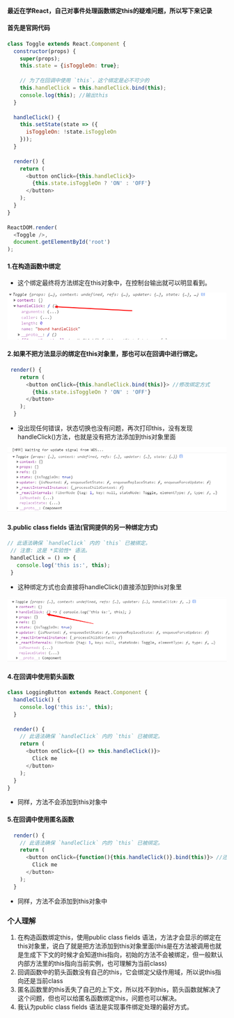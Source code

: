 #### 最近在学React，自己对事件处理函数绑定this的疑难问题，所以写下来记录
#### 首先是官网代码
``` js
class Toggle extends React.Component {
  constructor(props) {
    super(props);
    this.state = {isToggleOn: true};

    // 为了在回调中使用 `this`，这个绑定是必不可少的
    this.handleClick = this.handleClick.bind(this);
    console.log(this); //输出this
  }

  handleClick() {
    this.setState(state => ({
      isToggleOn: !state.isToggleOn
    }));
  }

  render() {
    return (
      <button onClick={this.handleClick}>
        {this.state.isToggleOn ? 'ON' : 'OFF'}
      </button>
    );
  }
}

ReactDOM.render(
  <Toggle />,
  document.getElementById('root')
);
```
#### 1.在构造函数中绑定
- 这个绑定最终将方法绑定在this对象中，在控制台输出就可以明显看到。

![](../../.vuepress/public/handleClick.png)
#### 2.如果不把方法显示的绑定在this对象里，那也可以在回调中进行绑定。
``` js
 render() {
    return (
      <button onClick={this.handleClick.bind(this)}> //修改绑定方式
        {this.state.isToggleOn ? 'ON' : 'OFF'}
      </button>
    );
  }
```
- 没出现任何错误，状态切换也没有问题，再次打印this，没有发现handleClick()方法，也就是没有把方法添加到this对象里面

![](../../.vuepress/public/changeBinnd.png)

####  3.public class fields 语法(官网提供的另一种绑定方式)
 ```js
 // 此语法确保 `handleClick` 内的 `this` 已被绑定。
  // 注意: 这是 *实验性* 语法。
  handleClick = () => {
    console.log('this is:', this);
  }
 ```
 - 这种绑定方式也会直接将handleClick()直接添加到this对象里

 ![](../../.vuepress/public/arrow.png)

#### 4.在回调中使用箭头函数
```js
class LoggingButton extends React.Component {
  handleClick() {
    console.log('this is:', this);
  }

  render() {
    // 此语法确保 `handleClick` 内的 `this` 已被绑定。
    return (
      <button onClick={() => this.handleClick()}>
        Click me
      </button>
    );
  }
}
```
- 同样，方法不会添加到this对象中

#### 5.在回调中使用匿名函数
```js
  render() {
    // 此语法确保 `handleClick` 内的 `this` 已被绑定。
    return (
      <button onClick={function(){this.handleClick()}.bind(this)}> //还是要绑定this
        Click me
      </button>
    );
  }
```
- 同样，方法不会添加到this对象中

### 个人理解
1. 在构造函数绑定this，使用public class fields 语法，方法才会显示的绑定在this对象里，说白了就是把方法添加到this对象里面(this是在方法被调用也就是生成下下文的时候才会知道this指向，初始的方法不会被绑定，但一般默认内部方法里的this指向当前实例，也可理解为当前class)
2. 回调函数中的箭头函数没有自己的this，它会绑定父级作用域，所以说this指向还是当前class
3. 匿名函数里的this丢失了自己的上下文，所以找不到this，箭头函数就解决了这个问题，但也可以给匿名函数绑定this，问题也可以解决。
4. 我认为public class fields 语法是实现事件绑定处理的最好方式。



